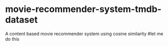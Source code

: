 # movie-recommender-system-tmdb-dataset
A content based movie recommender system using cosine similarity
#let me do this
